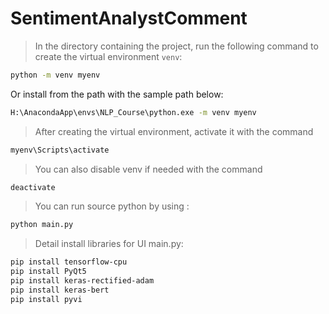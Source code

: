 # SentimentAnalystComment

> In the directory containing the project, run the following command to create the virtual environment `venv`:

```bash
python -m venv myenv
```

Or install from the path with the sample path below:
```bash
H:\AnacondaApp\envs\NLP_Course\python.exe -m venv myenv
```

> After creating the virtual environment, activate it with the command

```bash
myenv\Scripts\activate
```

> You can also disable venv if needed with the command

```bash
deactivate
```

> You can run source python by using :
```bash
python main.py
```

> Detail install libraries for UI main.py:
```bash
pip install tensorflow-cpu
pip install PyQt5
pip install keras-rectified-adam
pip install keras-bert
pip install pyvi

```